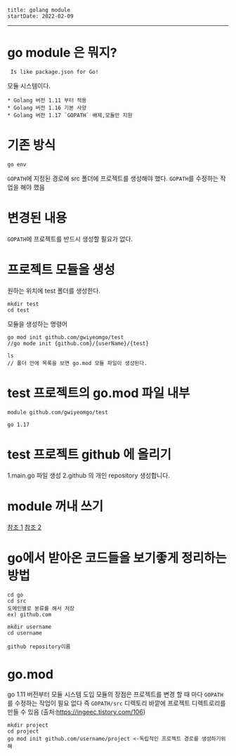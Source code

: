 ```
title: golang module
startDate: 2022-02-09
```
---

# go module 은 뭐지?

` Is like package.json for Go!`

모듈 시스템이다.

```
* Golang 버전 1.11 부터 적용
* Golang 버전 1.16 기본 사양
* Golang 버전 1.17 `GOPATH` 배제,모듈만 지원
```

# 기존 방식

`go env`

`GOPATH`에 지정된 경로에 src 폴더에 프로젝트를 생성해야 했다.
`GOPATH`를 수정하는 작업을 해야 했음


# 변경된 내용

`GOPATH`에 프로젝트를 반드시 생성할 필요가 없다.


# 프로젝트 모듈을 생성

원하는 위치에 test 폴더를 생성한다.
```shell
mkdir test
cd test
``` 
모듈을 생성하는 명령어
 ```shell
 go mod init github.com/gwiyeomgo/test
//go mode init {github.com}/{userName}/{test}

ls
// 폴더 안에 목록을 보면 go.mod 모듈 파일이 생성된다.
 ```

# test 프로젝트의 go.mod 파일 내부

 ```
module github.com/gwiyeomgo/test

go 1.17
 ```

# test 프로젝트 github 에 올리기

1.main.go 파일 생성
2.github 의 개인 repository 생성합니다.

# module 꺼내 쓰기


[참조 1](https://dev-yakuza.posstree.com/ko/golang/module/)
[참조 2](https://www.vompressor.com/go-mod/)


# go에서 받아온 코드들을 보기좋게 정리하는 방법
```
cd go
cd src
도메인별로 분류를 해서 저장
ex) github.com

mkdir username
cd username

github repository이름
```

# go.mod

go 1.11 버전부터 모듈 시스템 도입
모듈의 장점은 프로젝트를 변경 할 때 마다 `GOPATH`를 수정하는 작업이 필요 없다
즉 `GOPATH/src` 디렉토리 바깥에 프로젝트 디렉트로리를 만들 수 있음
(출처:https://ingeec.tistory.com/106)

```
mkdir project
cd project
go mod init github.com/username/project <-독립적인 프로젝트 경로를 생성하기위해
```

